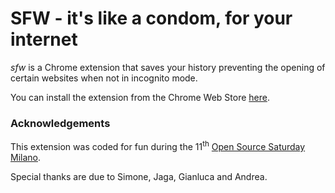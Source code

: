 # SFW - it's like a condom, for your internet

*sfw* is a Chrome extension that saves your history preventing the opening of certain websites when not in incognito mode.

You can install the extension from the Chrome Web Store [here][chrome-plugin].

### Acknowledgements

This extension was coded for fun during the 11<sup>th</sup> [Open Source Saturday Milano][oss-milano].

Special thanks are due to Simone, Jaga, Gianluca and Andrea.


[chrome-plugin]: https://chrome.google.com/webstore/detail/sfw/opocnlmmehdflmphebiofoilabcfbmli
[oss-milano]: http://www.meetup.com/Open-Source-Saturday-Milano/
